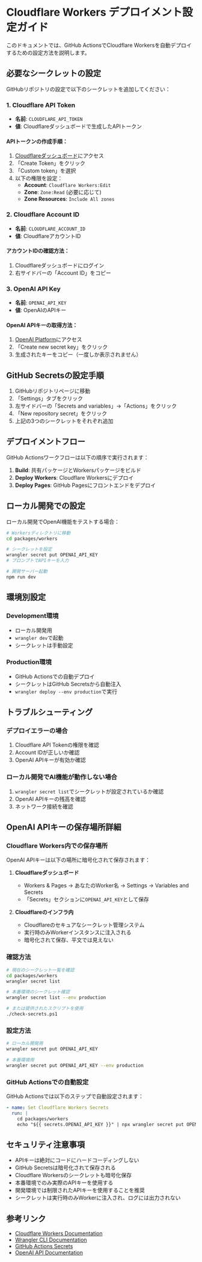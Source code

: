 # Cloudflare Workers デプロイメント設定ガイド

このドキュメントでは、GitHub ActionsでCloudflare Workersを自動デプロイするための設定方法を説明します。

## 必要なシークレットの設定

GitHubリポジトリの設定で以下のシークレットを追加してください：

### 1. Cloudflare API Token
- **名前**: `CLOUDFLARE_API_TOKEN`
- **値**: Cloudflareダッシュボードで生成したAPIトークン

#### APIトークンの作成手順：
1. [Cloudflareダッシュボード](https://dash.cloudflare.com/profile/api-tokens)にアクセス
2. 「Create Token」をクリック
3. 「Custom token」を選択
4. 以下の権限を設定：
   - **Account**: `Cloudflare Workers:Edit`
   - **Zone**: `Zone:Read` (必要に応じて)
   - **Zone Resources**: `Include All zones`

### 2. Cloudflare Account ID
- **名前**: `CLOUDFLARE_ACCOUNT_ID`
- **値**: CloudflareアカウントID

#### アカウントIDの確認方法：
1. Cloudflareダッシュボードにログイン
2. 右サイドバーの「Account ID」をコピー

### 3. OpenAI API Key
- **名前**: `OPENAI_API_KEY`
- **値**: OpenAIのAPIキー

#### OpenAI APIキーの取得方法：
1. [OpenAI Platform](https://platform.openai.com/api-keys)にアクセス
2. 「Create new secret key」をクリック
3. 生成されたキーをコピー（一度しか表示されません）

## GitHub Secretsの設定手順

1. GitHubリポジトリページに移動
2. 「Settings」タブをクリック
3. 左サイドバーの「Secrets and variables」→「Actions」をクリック
4. 「New repository secret」をクリック
5. 上記の3つのシークレットをそれぞれ追加

## デプロイメントフロー

GitHub Actionsワークフローは以下の順序で実行されます：

1. **Build**: 共有パッケージとWorkersパッケージをビルド
2. **Deploy Workers**: Cloudflare Workersにデプロイ
3. **Deploy Pages**: GitHub Pagesにフロントエンドをデプロイ

## ローカル開発での設定

ローカル開発でOpenAI機能をテストする場合：

```bash
# Workersディレクトリに移動
cd packages/workers

# シークレットを設定
wrangler secret put OPENAI_API_KEY
# プロンプトでAPIキーを入力

# 開発サーバー起動
npm run dev
```

## 環境別設定

### Development環境
- ローカル開発用
- `wrangler dev`で起動
- シークレットは手動設定

### Production環境
- GitHub Actionsでの自動デプロイ
- シークレットはGitHub Secretsから自動注入
- `wrangler deploy --env production`で実行

## トラブルシューティング

### デプロイエラーの場合
1. Cloudflare API Tokenの権限を確認
2. Account IDが正しいか確認
3. OpenAI APIキーが有効か確認

### ローカル開発でAI機能が動作しない場合
1. `wrangler secret list`でシークレットが設定されているか確認
2. OpenAI APIキーの残高を確認
3. ネットワーク接続を確認

## OpenAI APIキーの保存場所詳細

### Cloudflare Workers内での保存場所
OpenAI APIキーは以下の場所に暗号化されて保存されます：

1. **Cloudflareダッシュボード**
   - Workers & Pages → あなたのWorker名 → Settings → Variables and Secrets
   - 「Secrets」セクションに`OPENAI_API_KEY`として保存

2. **Cloudflareのインフラ内**
   - Cloudflareのセキュアなシークレット管理システム
   - 実行時のみWorkerインスタンスに注入される
   - 暗号化されて保存、平文では見えない

### 確認方法
```bash
# 現在のシークレット一覧を確認
cd packages/workers
wrangler secret list

# 本番環境のシークレット確認
wrangler secret list --env production

# または提供されたスクリプトを使用
./check-secrets.ps1
```

### 設定方法
```bash
# ローカル開発用
wrangler secret put OPENAI_API_KEY

# 本番環境用
wrangler secret put OPENAI_API_KEY --env production
```

### GitHub Actionsでの自動設定
GitHub Actionsでは以下のステップで自動設定されます：
```yaml
- name: Set Cloudflare Workers Secrets
  run: |
    cd packages/workers
    echo "${{ secrets.OPENAI_API_KEY }}" | npx wrangler secret put OPENAI_API_KEY --env production
```

## セキュリティ注意事項

- APIキーは絶対にコードにハードコーディングしない
- GitHub Secretsは暗号化されて保存される
- Cloudflare Workersのシークレットも暗号化保存
- 本番環境でのみ実際のAPIキーを使用する
- 開発環境では制限されたAPIキーを使用することを推奨
- シークレットは実行時のみWorkerに注入され、ログには出力されない

## 参考リンク

- [Cloudflare Workers Documentation](https://developers.cloudflare.com/workers/)
- [Wrangler CLI Documentation](https://developers.cloudflare.com/workers/wrangler/)
- [GitHub Actions Secrets](https://docs.github.com/en/actions/security-guides/encrypted-secrets)
- [OpenAI API Documentation](https://platform.openai.com/docs/)